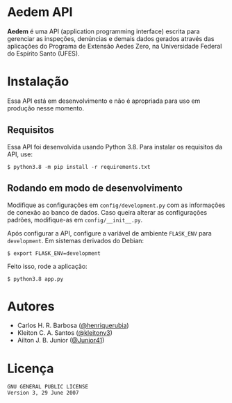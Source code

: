 # Aedem API

**Aedem** é uma API (application programming interface) escrita para gerenciar as inspeções, denúncias e demais dados gerados através das aplicações do Programa de Extensão Aedes Zero, na Universidade Federal do Espírito Santo (UFES).

# Instalação

Essa API está em desenvolvimento e não é apropriada para uso em produção nesse momento.

## Requisitos

Essa API foi desenvolvida usando Python 3.8. Para instalar os requisitos da API, use:

```
$ python3.8 -m pip install -r requirements.txt
```

## Rodando em modo de desenvolvimento

Modifique as configurações em ```config/development.py``` com as informações de conexão ao banco de dados. Caso queira alterar as configurações padrões, modifique-as em ```config/__init__.py```.

Após configurar a API, configure a variável de ambiente ```FLASK_ENV``` para ```development```. Em sistemas derivados do Debian:

```
$ export FLASK_ENV=development
```

Feito isso, rode a aplicação:

```
$ python3.8 app.py
```

# Autores

- Carlos H. R. Barbosa \([@henriquerubia](https://github.com/henriquerubia "Henrique Rubia")\)
- Kleiton C. A. Santos \([@kleitonv3](https://github.com/kleitonv3 "Kleiton Cássio")\)
- Ailton J. B. Junior \([@Junior41](https://github.com/kleitonv3 "A.J.B. Junior")\)

# Licença

```
GNU GENERAL PUBLIC LICENSE
Version 3, 29 June 2007
```